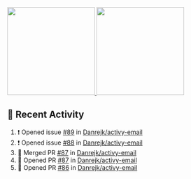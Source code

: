 <a href="https://github.com/anuraghazra/github-readme-stats">
  <img height=200 src="https://readme-stats-danrejk.vercel.app/api?username=Danrejk&theme=github_dark&border_color=3d444d&count_private=true" />
</a>
<a href="https://github.com/anuraghazra/github-readme-stats">
  <img height=200 src="https://readme-stats-danrejk.vercel.app/api/top-langs/?username=Danrejk&layout=donut&theme=github_dark&border_color=3d444d&count_private=true" />
</a>

## 🚀 Recent Activity  
<!--START_SECTION:activity-->
1. ❗ Opened issue [#89](https://github.com/Danrejk/activy-email/issues/89) in [Danrejk/activy-email](https://github.com/Danrejk/activy-email)
2. ❗ Opened issue [#88](https://github.com/Danrejk/activy-email/issues/88) in [Danrejk/activy-email](https://github.com/Danrejk/activy-email)
3. 🎉 Merged PR [#87](https://github.com/Danrejk/activy-email/pull/87) in [Danrejk/activy-email](https://github.com/Danrejk/activy-email)
4. 💪 Opened PR [#87](https://github.com/Danrejk/activy-email/pull/87) in [Danrejk/activy-email](https://github.com/Danrejk/activy-email)
5. 💪 Opened PR [#86](https://github.com/Danrejk/activy-email/pull/86) in [Danrejk/activy-email](https://github.com/Danrejk/activy-email)
<!--END_SECTION:activity-->
